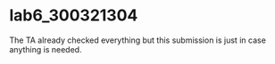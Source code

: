 # lab6_300321304
The TA already checked everything but this submission is just in case anything is needed.
